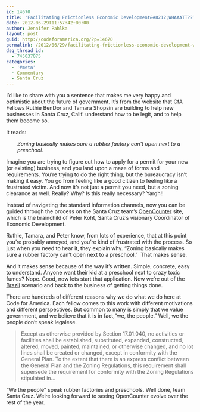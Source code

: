 ```yaml
---
id: 14670
title: 'Facilitating Frictionless Economic Development&#8212;WHAAATT???'
date: 2012-06-29T11:57:42+00:00
author: Jennifer Pahlka
layout: post
guid: http://codeforamerica.org/?p=14670
permalink: /2012/06/29/facilitating-frictionless-economic-development-whaaatt/
dsq_thread_id:
  - 745037075
categories:
  - '#meta'
  - Commentary
  - Santa Cruz
---
```

I’d like to share with you a sentence that makes me very happy and optimistic about the future of government. It’s from the website that CfA Fellows Ruthie BenDor and Tamara Shopsin are building to help new businesses in Santa Cruz, Calif. understand how to be legit, and to help them become so.

It reads:

<p style="padding-left: 30px;">
  <em>Zoning basically makes sure a rubber factory can’t open next to a preschool.</em>
</p>

Imagine you are trying to figure out how to apply for a permit for your new (or existing) business, and you land upon a maze of forms and requirements. You’re trying to do the right thing, but the bureaucracy isn’t making it easy. You go from feeling like a good citizen to feeling like a frustrated victim. And now it’s not just a permit you need, but a zoning clearance as well. Really? Why? Is this really necessary? Yargh!!

Instead of navigating the standard information channels, now you can be guided through the process on the Santa Cruz team’s <a href="http://opencounter.org/" target="_blank">OpenCounter</a> site, which is the brainchild of Peter Koht, Santa Cruz’s visionary Coordinator of Economic Development.

Ruthie, Tamara, and Peter know, from lots of experience, that at this point you&#8217;re probably annoyed, and you’re kind of frustrated with the process. So just when you need to hear it, they explain why. &#8220;Zoning basically makes sure a rubber factory can’t open next to a preschool.&#8221;  That makes sense.

And it makes sense because of the way it’s written. Simple, concrete, easy to understand. Anyone want their kid at a preschool next to crazy toxic fumes? Nope. Good, now lets start that application. Now we’re out of the <a href="http://en.wikipedia.org/wiki/Brazil_(film)" target="_blank">Brazil</a> scenario and back to the business of getting things done.

There are hundreds of different reasons why we do what we do here at Code for America. Each fellow comes to this work with different motivations and different perspectives. But common to many is simply that we value government, and we believe that it is in fact,“we, the people.” Well, we the people don’t speak legalese.

> Except as otherwise provided by Section 17.01.040, no activities or facilities shall be established, substituted, expanded, constructed, altered, moved, painted, maintained, or otherwise changed, and no lot lines shall be created or changed, except in conformity with the General Plan. To the extent that there is an express conflict between the General Plan and the Zoning Regulations, this requirement shall supersede the requirement for conformity with the Zoning Regulations stipulated in…

&#8220;We the people&#8221; speak rubber factories and preschools. Well done, team Santa Cruz. We’re looking forward to seeing OpenCounter evolve over the rest of the year.
